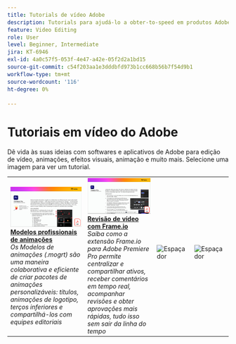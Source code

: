 ```yaml
---
title: Tutorials de vídeo Adobe
description: Tutorials para ajudá-lo a obter-to-speed em produtos Adobe DVA
feature: Video Editing
role: User
level: Beginner, Intermediate
jira: KT-6946
exl-id: 4a0c57f5-053f-4e47-a42e-05f2d2a1bd15
source-git-commit: c54f203aa1e3dddbfd973b1cc668b56b7f54d9b1
workflow-type: tm+mt
source-wordcount: '116'
ht-degree: 0%

---
```


# Tutoriais em vídeo do Adobe

Dê vida às suas ideias com softwares e aplicativos de Adobe para edição de vídeo, animações, efeitos visuais, animação e muito mais. Selecione uma imagem para ver um tutorial.

<table>
<tr>
 <td>
   <a href="motion-graphics-templates.md">
      <img alt="Modelos profissionais de animações" src="assets/MORGTs.png" />
   </a>
    <div>
   <a href="motion-graphics-templates.md"><strong>Modelos profissionais de animações</strong></a>
    </div>
    <em>Os Modelos de animações (.mogrt) são uma maneira colaborativa e eficiente de criar pacotes de animações personalizáveis: títulos, animações de logotipo, terços inferiores e compartilhá-los com equipes editoriais</em>
    <br>
  </td>
  <td>
   <a href="video-review-frame-io.md">
      <img alt="Revisão de vídeo com Frame-io" src="assets/Videoreviewwithframe.png" />
   </a>
    <div>
   <a href="video-review-frame-io.md"><strong>Revisão de vídeo com Frame.io</strong></a>
    </div>
    <em>Saiba como a extensão Frame.io para Adobe Premiere Pro permite centralizar e compartilhar ativos, receber comentários em tempo real, acompanhar revisões e obter aprovações mais rápidas, tudo isso sem sair da linha do tempo</em>
    <br>
  </td>
  <td>
    <img alt="Espaçador" src="../assets/acrobat_PDF_whitespacer_96.png" />
    <div>
    <br>
  </td>
  <td>
    <img alt="Espaçador" src="../assets/acrobat_PDF_whitespacer_96.png" />
    <div>
    <br>
  </td>
</tr>
</table>
